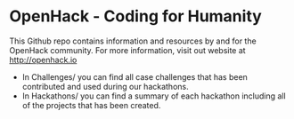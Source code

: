 # OpenHack - Coding for Humanity
This Github repo contains information and resources by and for the OpenHack community. For more information, visit out website at http://openhack.io

* In Challenges/ you can find all case challenges that has been contributed and used during our hackathons.
* In Hackathons/ you can find a summary of each hackathon including all of the projects that has been created.
